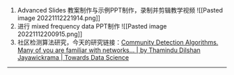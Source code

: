 1. Advanced Slides 教案制作与示例PPT制作，录制并剪辑教学视频
![[Pasted image 20221112221914.png]]
2. 进行 mixed frequency data PPT制作
   ![[Pasted image 20221112200915.png]]
3. 社区检测算法研究，今天的研究链接：[Community Detection Algorithms. Many of you are familiar with networks… | by Thamindu Dilshan Jayawickrama | Towards Data Science](https://towardsdatascience.com/community-detection-algorithms-9bd8951e7dae)


----
